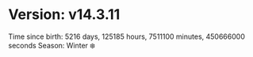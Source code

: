 # Version: v14.3.11
Time since birth: 5216 days, 125185 hours, 7511100 minutes, 450666000 seconds
Season: Winter ❄️
